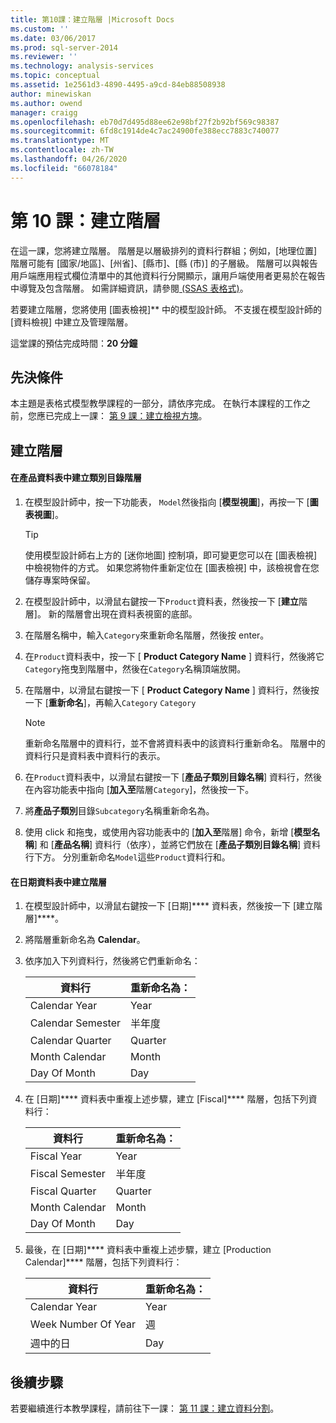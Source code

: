 ```yaml
---
title: 第10課：建立階層 |Microsoft Docs
ms.custom: ''
ms.date: 03/06/2017
ms.prod: sql-server-2014
ms.reviewer: ''
ms.technology: analysis-services
ms.topic: conceptual
ms.assetid: 1e2561d3-4890-4495-a9cd-84eb88508938
author: minewiskan
ms.author: owend
manager: craigg
ms.openlocfilehash: eb70d7d495d88ee62e98bf27f2b92bf569c98387
ms.sourcegitcommit: 6fd8c1914de4c7ac24900fe388ecc7883c740077
ms.translationtype: MT
ms.contentlocale: zh-TW
ms.lasthandoff: 04/26/2020
ms.locfileid: "66078184"
---
```

# <a name="lesson-10-create-hierarchies"></a>第 10 課：建立階層
  在這一課，您將建立階層。 階層是以層級排列的資料行群組；例如，[地理位置] 階層可能有 [國家/地區]、[州省]、[縣市]、[縣 (市)] 的子層級。 階層可以與報告用戶端應用程式欄位清單中的其他資料行分開顯示，讓用戶端使用者更易於在報告中導覽及包含階層。 如需詳細資訊，請參閱[ &#40;SSAS 表格式&#41;](tabular-models/hierarchies-ssas-tabular.md)。  
  
 若要建立階層，您將使用 [圖表檢視]** 中的模型設計師。 不支援在模型設計師的 [資料檢視] 中建立及管理階層。  
  
 這堂課的預估完成時間：**20 分鐘**  
  
## <a name="prerequisites"></a>先決條件  
 本主題是表格式模型教學課程的一部分，請依序完成。 在執行本課程的工作之前，您應已完成上一課： [第 9 課：建立檢視方塊](lesson-8-create-perspectives.md)。  
  
## <a name="create-hierarchies"></a>建立階層  
  
#### <a name="to-create-a-category-hierarchy-in-the-product-table"></a>在產品資料表中建立類別目錄階層  
  
1.  在模型設計師中，按一下功能表， `Model`然後指向 [**模型視圖**]，再按一下 [**圖表視圖**]。  
  
    > [!TIP]  
    >  使用模型設計師右上方的 [迷你地圖] 控制項，即可變更您可以在 [圖表檢視] 中檢視物件的方式。 如果您將物件重新定位在 [圖表檢視] 中，該檢視會在您儲存專案時保留。  
  
2.  在模型設計師中，以滑鼠右鍵按一下`Product`資料表，然後按一下 [**建立**階層]。 新的階層會出現在資料表視窗的底部。  
  
3.  在階層名稱中，輸入`Category`來重新命名階層，然後按 enter。  
  
4.  在`Product`資料表中，按一下 [ **Product Category Name** ] 資料行，然後將它`Category`拖曳到階層中，然後在`Category`名稱頂端放開。  
  
5.  在階層中，以滑鼠右鍵按一下 [ **Product Category Name** ] 資料行，然後按一下 [**重新命名**]，再輸入`Category` `Category`  
  
    > [!NOTE]  
    >  重新命名階層中的資料行，並不會將資料表中的該資料行重新命名。 階層中的資料行只是資料表中資料行的表示。  
  
6.  在`Product`資料表中，以滑鼠右鍵按一下 [**產品子類別目錄名稱**] 資料行，然後在內容功能表中指向 [**加入至**階層`Category`]，然後按一下。  
  
7.  將**產品子類別**目錄`Subcategory`名稱重新命名為。  
  
8.  使用 click 和拖曳，或使用內容功能表中的 [**加入至**階層] 命令，新增 [**模型名稱**] 和 [**產品名稱**] 資料行（依序），並將它們放在 [**產品子類別目錄名稱**] 資料行下方。 分別重新命名`Model`這些`Product`資料行和。  
  
#### <a name="to-create-hierarchies-in-the-date-table"></a>在日期資料表中建立階層  
  
1.  在模型設計師中，以滑鼠右鍵按一下 [日期]**** 資料表，然後按一下 [建立階層]****。  
  
2.  將階層重新命名為 **Calendar**。  
  
3.  依序加入下列資料行，然後將它們重新命名：  
  
    |資料行|重新命名為：|  
    |------------|----------------|  
    |Calendar Year|Year|  
    |Calendar Semester|半年度|  
    |Calendar Quarter|Quarter|  
    |Month Calendar|Month|  
    |Day Of Month|Day|  
  
4.  在 [日期]**** 資料表中重複上述步驟，建立 [Fiscal]**** 階層，包括下列資料行：  
  
    |資料行|重新命名為：|  
    |------------|----------------|  
    |Fiscal Year|Year|  
    |Fiscal Semester|半年度|  
    |Fiscal Quarter|Quarter|  
    |Month Calendar|Month|  
    |Day Of Month|Day|  
  
5.  最後，在 [日期]**** 資料表中重複上述步驟，建立 [Production Calendar]**** 階層，包括下列資料行：  
  
    |資料行|重新命名為：|  
    |------------|----------------|  
    |Calendar Year|Year|  
    |Week Number Of Year|週|  
    |週中的日|Day|  
  
## <a name="next-steps"></a>後續步驟  
 若要繼續進行本教學課程，請前往下一課： [第 11 課：建立資料分割](lesson-10-create-partitions.md)。  
  
  
